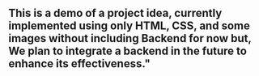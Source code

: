 ## This is a demo of a project idea, currently implemented using only HTML, CSS, and some images without including Backend for now but, We plan to integrate a backend in the future to enhance its effectiveness."

